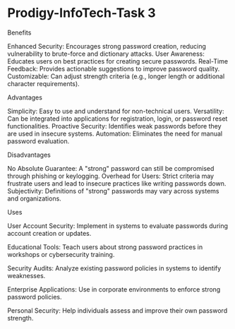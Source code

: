# Prodigy-InfoTech-Task 3



Benefits

Enhanced Security: Encourages strong password creation, reducing vulnerability to brute-force and dictionary attacks.
User Awareness: Educates users on best practices for creating secure passwords.
Real-Time Feedback: Provides actionable suggestions to improve password quality.
Customizable: Can adjust strength criteria (e.g., longer length or additional character requirements).

Advantages

Simplicity: Easy to use and understand for non-technical users.
Versatility: Can be integrated into applications for registration, login, or password reset functionalities.
Proactive Security: Identifies weak passwords before they are used in insecure systems.
Automation: Eliminates the need for manual password evaluation.

Disadvantages

No Absolute Guarantee: A "strong" password can still be compromised through phishing or keylogging.
Overhead for Users: Strict criteria may frustrate users and lead to insecure practices like writing passwords down.
Subjectivity: Definitions of "strong" passwords may vary across systems and organizations.


Uses

User Account Security:
Implement in systems to evaluate passwords during account creation or updates.

Educational Tools:
Teach users about strong password practices in workshops or cybersecurity training.

Security Audits:
Analyze existing password policies in systems to identify weaknesses.

Enterprise Applications:
Use in corporate environments to enforce strong password policies.

Personal Security:
Help individuals assess and improve their own password strength.
